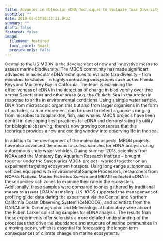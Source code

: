 ```yaml
---
title: Advances in Molecular eDNA Techniques to Evaluate Taxa Diversity
subtitle: ""
date: 2018-08-01T18:33:11.043Z
summary: ""
draft: false
featured: false
image:
  filename: featured
  focal_point: Smart
  preview_only: false
---
```

Central to the US MBON is the development of new and innovative means to assess marine biodiversity. The MBON community has made significant advances in molecular eDNA techniques to evaluate taxa diversity - from microbes to whales - in highly contrasting ecosystems such as the Florida Keys and Monterey Bay in California. The team is examining the effectiveness of eDNA in the detection of change in biodiversity over time across Sanctuaries and other areas (e.g. the Chukchi Sea in the Arctic) in response to shifts in environmental conditions. Using a single water sample, DNA from microscopic organisms but also from larger organisms in the form of particles, skin or excrement, can be used to detect organisms ranging from microbes to zooplankton, fish, and whales. MBON projects have been central in developing best practices for eDNA and demonstrating its utility for biological observing; there is now growing consensus that this technique provides a new and exciting window into observing life in the sea.

In addition to the development of the molecular aspects, MBON projects have also advanced the means to collect samples for eDNA analysis using autonomous underwater vehicles. During summer 2018, scientists from NOAA and the Monterey Bay Aquarium Research Institute – brought together under the Sanctuaries MBON project - worked together on an experiment targeting ecosystem hotspots. Using long-range autonomous vehicles equipped with Environmental Sample Processors, researchers from NOAA’s National Marine Fisheries Service and MBARI collected eDNA in these species-rich zones to examine their role in the ecosystem. Additionally, these samples were compared to ones gathered by traditional means to assess LRAUV sampling. U.S. IOOS supported the management of profiling glider data during the experiment via the Central and Northern California Ocean Observing System (CeNCOOS), and scientists from the OAR/Atlantic Oceanographic and Meteorological Laboratory were aboard the Ruben Lasker collecting samples for eDNA analysis. The results from these experiments offer scientists a more detailed understanding of the processes that drive the abundance and structure of marine communities in a moving ocean, which is essential for forecasting the longer-term consequences of climate change on marine ecosystems.
